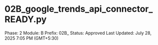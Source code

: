 # 02B_google_trends_api_connector_READY.py

Phase: 2
Module: B
Prefix: 02B_
Status: Approved
Last Updated: July 28, 2025 7:05 PM (GMT+5:30)